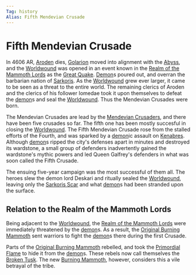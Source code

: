 ```yaml
---
Tag: history
Alias: Fifth Mendevian Crusade
---
```

# Fifth Mendevian Crusade
In 4606 AR, [Aroden](https://pathfinderwiki.com/wiki/Aroden "Aroden") dies, [Golarion](../Places/Golarion.md) moved into alignment with the [Abyss](../Places/Abyss.md), and the [Worldwound](../Places/Worldwound.md) was opened in an event known in the [Realm of the Mammoth Lords](../Places/Realm-of-the-Mammoth-Lords.md) as the [Great Quake](Great-Quake.md). [Demon](../Notions/Demon.md)s poured out, and overran the barbarian nation of [Sarkoris](https://pathfinderwiki.com/wiki/Sarkoris "Sarkoris"). As the [Worldwound](../Places/Worldwound.md) grew ever larger, it came to be seen as a threat to the entire world. The remaining clerics of Aroden and the clerics of his follower Iomedae took it upon themselves to defeat the [demon](../Notions/Demon.md)s and seal the [Worldwound](../Places/Worldwound.md). Thus the Mendevian Crusades were born.

The Mendevian Crusades are lead by the [Mendevian Crusaders](../Organizations/Mendevian-Crusaders.md), and there have been five crusades so far. The fifth one has been mostly succesful in closing the [Worldwound](../Places/Worldwound.md). The Fifth Mendevian Crusade rose from the stalled efforts of the Fourth, and was sparked by a [demon](../Notions/Demon.md)ic assault on [Kenabres](https://pathfinderwiki.com/wiki/Kenabres "Kenabres"). Although [demon](../Notions/Demon.md)s ripped the city's defenses apart in minutes and destroyed its wardstone, a small group of defenders inadvertently gained the wardstone's mythic powers and led Queen Galfrey's defenders in what was soon called the Fifth Crusade.

The ensuing five-year campaign was the most successful of them all. The heroes slew the demon lord Deskari and ritually sealed the [Worldwound](../Places/Worldwound.md), leaving only the [Sarkoris Scar](https://pathfinderwiki.com/wiki/Sarkoris_Scar "Sarkoris Scar") and what [demon](../Notions/Demon.md)s had been stranded upon the surface.

## Relation to the Realm of the Mammoth Lords
Being adjacent to the [Worldwound](../Places/Worldwound.md), the [Realm of the Mammoth Lords](../Places/Realm-of-the-Mammoth-Lords.md) were immediately threatened by the [demon](../Notions/Demon.md)s. As a result, the [Original Burning Mammoth](../Organizations/Original-Burning-Mammoth.md) sent warriors to fight the [demon](../Notions/Demon.md)s there during the first Crusade. 

Parts of the [Original Burning Mammoth](../Organizations/Original-Burning-Mammoth.md) rebelled, and took the [Primordial Flame](../Notions/Artifacts/Primordial-Flame.md) to hide it from the [demon](../Notions/Demon.md)s. These rebels now call themselves the [Broken Tusk](../Organizations/Broken-Tusk.md). The new [Burning Mammoth](../Organizations/Burning-Mammoth.md), however, considers this a vile betrayal of the tribe.